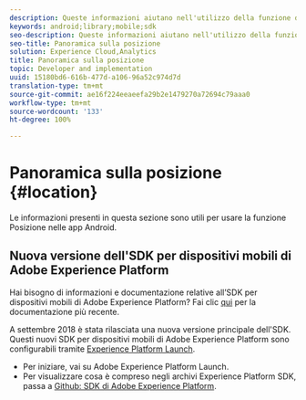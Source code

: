 ```yaml
---
description: Queste informazioni aiutano nell'utilizzo della funzione di Posizione nelle app Android.
keywords: android;library;mobile;sdk
seo-description: Queste informazioni aiutano nell'utilizzo della funzione di Posizione nelle app Android.
seo-title: Panoramica sulla posizione
solution: Experience Cloud,Analytics
title: Panoramica sulla posizione
topic: Developer and implementation
uuid: 15180bd6-616b-477d-a106-96a52c974d7d
translation-type: tm+mt
source-git-commit: ae16f224eeaeefa29b2e1479270a72694c79aaa0
workflow-type: tm+mt
source-wordcount: '133'
ht-degree: 100%

---
```



# Panoramica sulla posizione {#location}

Le informazioni presenti in questa sezione sono utili per usare la funzione Posizione nelle app Android.

## Nuova versione dell&#39;SDK per dispositivi mobili di Adobe Experience Platform

Hai bisogno di informazioni e documentazione relative all’SDK per dispositivi mobili di Adobe Experience Platform? Fai clic [qui](https://aep-sdks.gitbook.io/docs/) per la documentazione più recente.

A settembre 2018 è stata rilasciata una nuova versione principale dell&#39;SDK. Questi nuovi SDK per dispositivi mobili di Adobe Experience Platform sono configurabili tramite [Experience Platform Launch](https://www.adobe.com/it/experience-platform/launch.html).

* Per iniziare, vai su Adobe Experience Platform Launch.
* Per visualizzare cosa è compreso negli archivi Experience Platform SDK, passa a [Github: SDK di Adobe Experience Platform](https://github.com/Adobe-Marketing-Cloud/acp-sdks).

